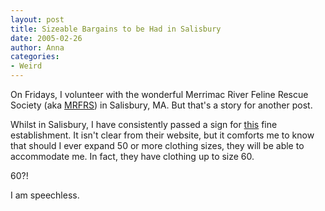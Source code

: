 ```yaml
---
layout: post
title: Sizeable Bargains to be Had in Salisbury
date: 2005-02-26
author: Anna
categories:
- Weird
---
```


On Fridays, I volunteer with the wonderful Merrimac River Feline Rescue Society (aka <a href="http://www.mrfrs.org/">MRFRS</a>) in Salisbury, MA. But that's a story for another post.

Whilst in Salisbury, I have consistently passed a sign for <a href="http://www.arlenesofsalisbury.com/index.htm">this</a> fine establishment. It isn't clear from their website, but it comforts me to know that should I ever expand 50 or more clothing sizes, they will be able to accommodate me. In fact, they have clothing up to size 60.

60?!

I am speechless.